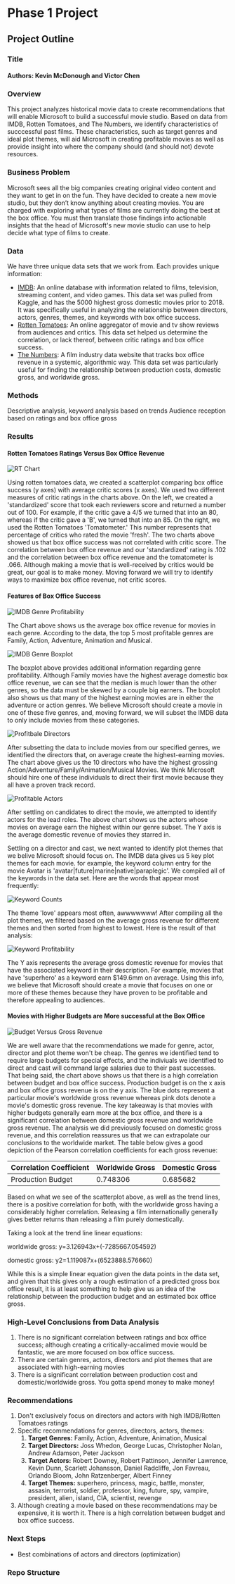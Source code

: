 # Phase 1 Project
## Project Outline

### Title
#### Authors: Kevin McDonough and Victor Chen
### Overview
This project analyzes historical movie data to create recommendations that will enable Microsoft to build a successful movie studio. Based on data from IMDB, Rotten Tomatoes, and The Numbers, we identify characteristics of succcessful past films. These characteristics, such as target genres and ideal plot themes, will aid Microsoft in creating profitable movies as well as provide insight into where the company should (and should not) devote resources. 

### Business Problem
Microsoft sees all the big companies creating original video content and they want to get in on the fun. They have decided to create a new movie studio, but they don’t know anything about creating movies. You are charged with exploring what types of films are currently doing the best at the box office. You must then translate those findings into actionable insights that the head of Microsoft's new movie studio can use to help decide what type of films to create.

### Data
We have three unique data sets that we work from. Each provides unique information:

* [IMDB](https://www.imdb.com/): An online database with information related to films, television, streaming content, and video games. This data set was pulled from Kaggle, and has the 5000 highest gross domestic movies prior to 2018. It was specifically useful in analyzing the relationship between directors, actors, genres, themes, and keywords with box office success.  
* [Rotten Tomatoes](https://www.rottentomatoes.com/): An online aggregator of movie and tv show reviews from audiences and critics. This data set helped us determine the correlation, or lack thereof, between critic ratings and box office success.
* [The Numbers](https://www.the-numbers.com/): A film industry data website that tracks box office revenue in a systemic, algorithmic way. This data set was particularly useful for finding the relationship between production costs, domestic gross, and worldwide gross. 

### Methods
Descriptive analysis, keyword analysis based on trends
Audience reception based on ratings and box office gross

### Results

#### Rotten Tomatoes Ratings Versus Box Office Revenue
![RT Chart](Visualizations/RT_ratings_box_correlation.png)

Using rotten tomatoes data, we created a scatterplot comparing box office success (y axes) with average critic scores (x axes). We used two different measures of critic ratings in the charts above. On the left, we created a 'standardized' score that took each reviewers score and returned a number out of 100. For example, if the critic gave a 4/5 we turned that into an 80, whereas if the critic gave a 'B', we turned that into an 85. On the right, we used the Rotten Tomatoes 'Tomatometer.' This number represents that percentage of critics who rated the movie 'fresh'. The two charts above showed us that box office success was not correlated with critic score. The correlation between box office revenue and our 'standardized' rating is .102 and the correlation between box office revenue and the tomatometer is .066. Although making a movie that is well-received by critics would be great, our goal is to make money. Moving forward we will try to identify ways to maximize box office revenue, not critic scores. 

#### Features of Box Office Success 

![IMDB Genre Profitability](Visualizations/Genre_profitability.png)

The Chart above shows us the average box office revenue for movies in each genre. According to the data, the top 5 most profitable genres are Family, Action, Adventure, Animation and Musical. 

![IMDB Genre Boxplot](Visualizations/Genre_profitability_boxplot.png)

The boxplot above provides additional information regarding genre profitability. Although Family movies have the highest average domestic box office revenue, we can see that the median is much lower than the other genres, so the data must be skewed by a couple big earners. The boxplot also shows us that many of the highest earning movies are in either the adventure or action genres. We believe Microsoft should create a movie in one of these five genres, and, moving forward, we will subset the IMDB data to only include movies from these categories. 

![Profitbale Directors](Visualizations/Director_profitability.png)

After subsetting the data to include movies from our specified genres, we identified the directors that, on average create the highest-earning movies. The chart above gives us the 10 directors who have the highest grossing Action/Adventure/Family/Animation/Musical Movies. We think Microsoft should hire one of these individuals to direct their first movie because they all have a proven track record. 

![Profitable Actors](Visualizations/Actor_profitability.png)

After settling on candidates to direct the movie, we attempted to identify actors for the lead roles. The above chart shows us the actors whose movies on average earn the highest within our genre subset. The Y axis is the average domestic revenue of movies they starred in. 

Settling on a director and cast, we next wanted to identify plot themes that we belive Microsoft should focus on. The IMDB data gives us 5 key plot themes for each movie. for example, the keyword column entry for the movie Avatar is 'avatar|future|marine|native|paraplegic'. We compiled all of the keywords in the data set. Here are the words that appear most frequently: 

![Keyword Counts](Visualizations/Keyword_counts.png)

The theme 'love' appears most often, awwwwwww! After compiling all the plot themes, we filtered based on the average gross revenue for different themes and then sorted from highest to lowest. Here is the result of that analysis: 

![Keyword Profitability](Visualizations/Keyword_revenue.png)

The Y axis represents the average gross domestic revenue for movies that have the associated keyword in their description. For example, movies that have 'superhero' as a keyword earn $149.6mm on average. Using this info, we believe that Microsoft should create a movie that focuses on one or more of these themes because they have proven to be profitable and therefore appealing to audiences. 

#### Movies with Higher Budgets are More successful at the Box Office

![Budget Versus Gross Revenue](Visualizations/production_gross_scatter.png)

We are well aware that the recommendations we made for genre, actor, director and plot theme won't be cheap. The genres we identified tend to require large budgets for special effects, and the indiviuals we identified to direct and cast will command large salaries due to their past successes. That being said, the chart above shows us that there is a high correlation between budget and box office success. Production budget is on the x axis and box office gross revenue is on the y axis. The blue dots represent a particular movie's worldwide gross revenue whereas pink dots denote a movie's domestic gross revenue. The key takeaway is that movies with higher budgets generally earn more at the box office, and there is a significant correlation between domestic gross revenue and worldwide gross revenue. The analysis we did previously focused on domestic gross revenue, and this correlation reassures us that we can extrapolate our conclusions to the worldwide market. The table below gives a good depiction of the Pearson correlation coefficients for each gross revenue:

| Correlation Coefficient | Worldwide Gross | Domestic Gross  |
| ----------------------- | --------------- | --------------- |
| Production Budget       |  0.748306       |    0.685682     |

Based on what we see of the scatterplot above, as well as the trend lines, there is a positive correlation for both, with the worldwide gross having a considerably higher correlation. Releasing a film internationally generally gives better returns than releasing a film purely domestically.

Taking a look at the trend line linear equations:


worldwide gross: y=3.126943x+(-7285667.054592)

domestic gross: y2=1.119087x+(6523888.576660)

While this is a simple linear equation given the data points in the data set, and given that this gives only a rough estimation of a predicted gross box office result, it is at least something to help give us an idea of the relationship between the production budget and an estimated box office gross. 

### High-Level Conclusions from Data Analysis 
  1. There is no significant correlation between ratings and box office success; although creating a critically-accalimed movie would be fantastic, we are more focused on box office success. 
  2. There are certain genres, actors, directors and plot themes that are associated with high-earning movies
  3. There is a significant correlation between production cost and domestic/worldwide gross. You gotta spend money to make money! 

### Recommendations
  1. Don't exclusively focus on directors and actors with high IMDB/Rotten Tomatoes ratings
  2. Specific recommendations for genres, directors, actors, themes:
     1. **Target Genres:** Family, Action, Adventure, Animation, Musical
     2. **Target Directors:** Joss Whedon, George Lucas, Christopher Nolan, Andrew Adamson, Peter Jackson
     3. **Target Actors:** Robert Downey, Robert Pattinson, Jennifer Lawrence, Kevin Dunn, Scarlett Johansson, Daniel Radcliffe, Jon Favreau, Orlando Bloom, John      Ratzenberger, Albert Finney
     4. **Target Themes:** superhero, princess, magic, battle, monster, assasin, terrorist, soldier, professor, king, future, spy, vampire, president, alien, island, CIA, scientist, revenge
  3. Although creating a movie based on these recommendations may be expensive, it is worth it. There is a high correlation between budget and box office success. 

### Next Steps
  - Best combinations of actors and directors (optimization)
### Repo Structure
